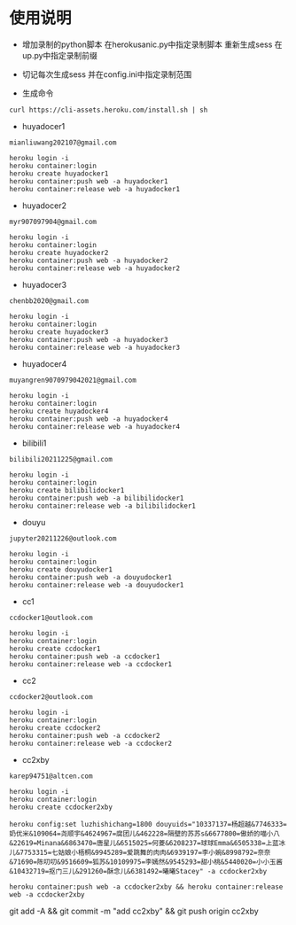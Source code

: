 # 使用说明

- 增加录制的python脚本 在herokusanic.py中指定录制脚本 重新生成sess 在up.py中指定录制前缀

- 切记每次生成sess 并在config.ini中指定录制范围

- 生成命令

```
curl https://cli-assets.heroku.com/install.sh | sh
```
- huyadocer1
```
mianliuwang202107@gmail.com

heroku login -i
heroku container:login
heroku create huyadocker1
heroku container:push web -a huyadocker1
heroku container:release web -a huyadocker1
```

- huyadocer2
```
myr907097904@gmail.com

heroku login -i
heroku container:login
heroku create huyadocker2
heroku container:push web -a huyadocker2
heroku container:release web -a huyadocker2
```

- huyadocer3
```
chenbb2020@gmail.com

heroku login -i
heroku container:login
heroku create huyadocker3
heroku container:push web -a huyadocker3
heroku container:release web -a huyadocker3
```

- huyadocer4
```
muyangren9070979042021@gmail.com

heroku login -i
heroku container:login
heroku create huyadocker4
heroku container:push web -a huyadocker4
heroku container:release web -a huyadocker4
```

- bilibili1
```
bilibili20211225@gmail.com

heroku login -i
heroku container:login
heroku create bilibilidocker1
heroku container:push web -a bilibilidocker1
heroku container:release web -a bilibilidocker1
```

- douyu
```
jupyter20211226@outlook.com

heroku login -i
heroku container:login
heroku create douyudocker1
heroku container:push web -a douyudocker1
heroku container:release web -a douyudocker1
```


- cc1
```
ccdocker1@outlook.com

heroku login -i
heroku container:login
heroku create ccdocker1
heroku container:push web -a ccdocker1
heroku container:release web -a ccdocker1
```

- cc2
```
ccdocker2@outlook.com

heroku login -i
heroku container:login
heroku create ccdocker2
heroku container:push web -a ccdocker2
heroku container:release web -a ccdocker2
```


- cc2xby
```
karep94751@altcen.com

heroku login -i
heroku container:login
heroku create ccdocker2xby

heroku config:set luzhishichang=1800 douyuids="10337137=杨超越&7746333=奶优米&109064=尧顺宇&4624967=腐团儿&462228=隔壁的苏苏s&6677800=傲娇的喵小八&22619=Minana&6863470=唐星儿&6515025=何菱&6208237=球球Emma&6505338=上蓝冰儿&7753315=七姑娘小梧桐&9945289=爱跳舞的肉肉&6939197=李小婉&8998792=奈奈&71690=陈叨叨&9516609=狐苏&10109975=李嫣然&9545293=甜小桃&5440020=小小玉酱&10432719=抠门三儿&291260=酥念儿&6381492=曦曦Stacey" -a ccdocker2xby

heroku container:push web -a ccdocker2xby && heroku container:release web -a ccdocker2xby
```

git add -A && git commit -m "add cc2xby" && git push origin cc2xby